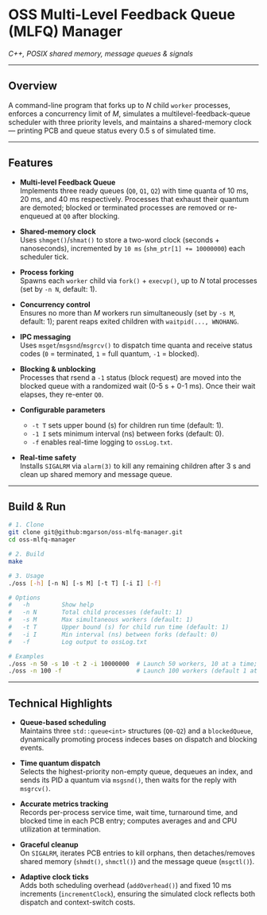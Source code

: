# OSS Multi-Level Feedback Queue (MLFQ) Manager

*C++, POSIX shared memory, message queues & signals*

---

## Overview
A command-line program that forks up to *N* child `worker` processes, enforces a concurrency limit of *M*, simulates a multilevel-feedback-queue scheduler with three priority levels, and maintains a shared-memory clock — printing PCB and queue status every 0.5 s of simulated time.

---

## Features

- **Multi-level Feedback Queue**  
  Implements three ready queues (`Q0`, `Q1`, `Q2`) with time quanta of 10 ms, 20 ms, and 40 ms respectively. Processes that exhaust their quantum are demoted; blocked or terminated processes are removed or re-enqueued at `Q0` after blocking.

- **Shared-memory clock**  
  Uses `shmget()`/`shmat()` to store a two-word clock (seconds + nanoseconds), incremented by `10 ms` (`shm_ptr[1] += 10000000`) each scheduler tick.

- **Process forking**  
  Spawns each `worker` child via `fork()` + `execvp()`, up to *N* total processes (set by `-n N`, default: 1).

- **Concurrency control**  
  Ensures no more than *M* workers run simultaneously (set by `-s M`, default: 1); parent reaps exited children with `waitpid(..., WNOHANG`.

- **IPC messaging**  
  Uses `msget`/`msgsnd`/`msgrcv()` to dispatch time quanta and receive status codes (`0` = terminated, `1` = full quantum, `-1` = blocked).

- **Blocking & unblocking**  
Processes that rsend a `-1` status (block request) are moved into the blocked queue with a randomized wait (0-5 s + 0-1 ms). Once their wait elapses, they re-enter `Q0`.

- **Configurable parameters**  
  - `-t T` sets upper bound (s) for children run time (default: 1).
  - `-1 I` sets minimum interval (ns) between forks (default: 0).
  - `-f` enables real-time logging to `ossLog.txt`.
 
- **Real-time safety**  
  Installs `SIGALRM` via `alarm(3)` to kill any remaining children after 3 s and clean up shared memory and message queue.

---

## Build & Run

```bash
# 1. Clone
git clone git@github:mgarson/oss-mlfq-manager.git
cd oss-mlfq-manager

# 2. Build
make

# 3. Usage
./oss [-h] [-n N] [-s M] [-t T] [-i I] [-f]

# Options
#   -h         Show help
#   -n N       Total child processes (default: 1)
#   -s M       Max simultaneous workers (default: 1)
#   -t T       Upper bound (s) for child run time (default: 1)
#   -i I       Min interval (ns) between forks (default: 0)
#   -f         Log output to ossLog.txt

# Examples
./oss -n 50 -s 10 -t 2 -i 10000000  # Launch 50 workers, 10 at a time; 2 s max runtime; 10 ms fork interval
./oss -n 100 -f                     # Launch 100 workers (default 1 at a time, 1 s max runtime, 0 ms fork interval) with logging enabled
```

---

## Technical Highlights

- **Queue-based scheduling**  
  Maintains three `std::queue<int>` structures (`Q0-Q2`) and a `blockedQueue`, dynamically promoting process indeces bases on dispatch and blocking events.

- **Time quantum dispatch**  
  Selects the highest-priority non-empty queue, dequeues an index, and sends its PID a quantum via `msgsnd()`, then waits for the reply with `msgrcv()`.

- **Accurate metrics tracking**  
  Records per-process service time, wait time, turnaround time, and blocked time in each PCB entry; computes averages and and CPU utilization at termination.

- **Graceful cleanup**  
  On `SIGALRM`, iterates PCB entries to kill orphans, then detaches/removes shared memory (`shmdt()`, `shmctl()`) and the message queue (`msgctl()`).

- **Adaptive clock ticks**  
  Adds both scheduling overhead (`addOverhead()`) and fixed 10 ms increments (`incrementClock`), ensuring the simulated clock reflects both dispatch and context-switch costs.

